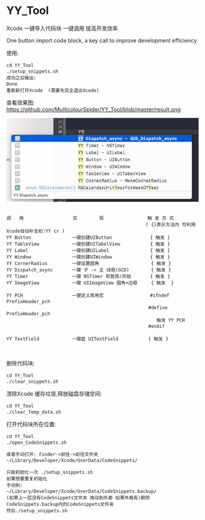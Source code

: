 # YY_Tool
Xcode 一键导入代码块 一键调用 提高开发效率 

One button import code block, a key call to improve development efficiency

使用:
```
cd YY_Tool
./setup_snippets.sh
成功之后输出:
Done  
重新新打开Xcode  (需要先完全退出Xcode)
```
查看效果图:
https://github.com/MulticolourSpider/YY_Tool/blob/master/result.png

![image](https://github.com/MulticolourSpider/YY_Tool/blob/master/result.png)

```

调   用                  实        现                触 发 方 式  
                                                   ( {}表示方法内 可利用Xcode自动补全如:YY cr )
YY Button               一键创建UIButton              { 触发 }     
YY TableView            一键创建UITabelView           { 触发 }
YY Label                一键创建UILabel               { 触发 }
YY Window               一键创建UIWindow              { 触发 }
YY CornerRadius         一键设置圆角                   { 触发 }  
YY Dispatch_async       一键 子 -> 主 线程(GCD)        { 触发 }
YY Timer                一键 NSTimer 带暂停/开始       { 触发 }
YY ImageView            一键 UIImageView 圆角+边框     { 触发  }

YY PCH                  一键定义常用宏                 #ifndef PrefixHeader_pch
                                                    #define PrefixHeader_pch
                                                       触发 YY PCH
                                                    #endif

YY TextField            一键盘 UITextField           { 触发 }



```



删除代码块:
```
cd YY_Tool
./clear_snippets.sh
```
清除Xcode 缓存垃圾,释放磁盘存储空间:
```
cd YY_Tool
./clear_Temp_data.sh
```
打开代码块所在位置:
```
cd YY_Tool
./open_CodeSnippets.sh
```
```
或者手动打开: Finder->前往->前往文件夹
~/Library/Developer/Xcode/UserData/CodeSnippets/
```

```
只能初始化一次 ./setup_snippets.sh 
如果想要重复初始化  
手动到:
~/Library/Developer/Xcode/UserData/CodeSnippets.backup/ 
(如果上一层没有CodeSnippets文件夹 拖动到外面 如果外面有)删除CodeSnippets.backup内的CodeSnippets文件夹 
然后./setup_snippets.sh
```
